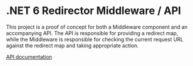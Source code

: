 # .NET 6 Redirector Middleware / API

This project is a proof of concept for both a Middleware component and an
accompanying API. The API is responsible for providing a redirect map, while
the Middleware is responsible for checking the current request URL against the
redirect map and taking appropriate action.

[API documentation](api/index.md)
